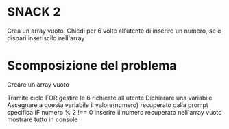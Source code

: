 # SNACK 2

Crea un array vuoto.
Chiedi per 6 volte all’utente di inserire un numero, se è dispari inseriscilo nell'array

# Scomposizione del problema

Creare un array vuoto

Tramite ciclo FOR gestire le 6 richieste all'utente
    Dichiarare una variabile
    Assegnare a questa variabile il valore(numero) recuperato dalla prompt specifica
    IF numero % 2 !== 0
        inserire il numero recuperato nell'array vuoto
    mostrare tutto in console